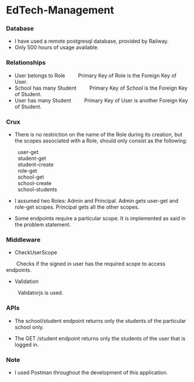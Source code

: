 
# EdTech-Management

### Database
* I have used a remote postgresql database, provided by Railway.
* Only 500 hours of usage available.

### Relationships
* User belongs to Role
&emsp;&emsp; Primary Key of Role is the Foreign Key of User.
* School has many Student
&emsp;&emsp; Primary Key of School is the Foreign Key of Student.
* User has many Student
&emsp;&emsp; Primary Key of User is another Foreign Key of Student.

### Crux
* There is no restriction on the name of the Role during its creation, but the scopes associated with a Role, should only consist as the following:  

&emsp;&emsp; user-get  
&emsp;&emsp; student-get  
&emsp;&emsp; student-create  
&emsp;&emsp; role-get  
&emsp;&emsp; school-get  
&emsp;&emsp; school-create  
&emsp;&emsp; school-students  

* I assumed two Roles: Admin and Principal. Admin gets user-get and role-get scopes. Principal gets all the other scopes.

* Some endpoints require a particular scope. It is implemented as said in the problem statement.

### Middleware
* CheckUserScope

&emsp;&emsp;Checks if the signed in user has the required scope to access endpoints. 

* Validation 

&emsp;&emsp; Validatorjs is used.

### APIs
* The school/student endpoint returns only the students of the particular school only.

* The GET /student endpoint returns only the students of the user that is logged in.

### Note
* I used Postman throughout the development of this application.
